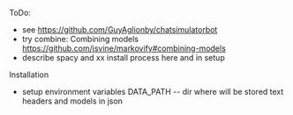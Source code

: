 ToDo:

* see https://github.com/GuyAglionby/chatsimulatorbot
* try combine:
    Combining models https://github.com/jsvine/markovify#combining-models
* describe spacy and xx install process here and in setup 

Installation

* setup environment variables
DATA_PATH -- dir where will be stored text headers and models in json
